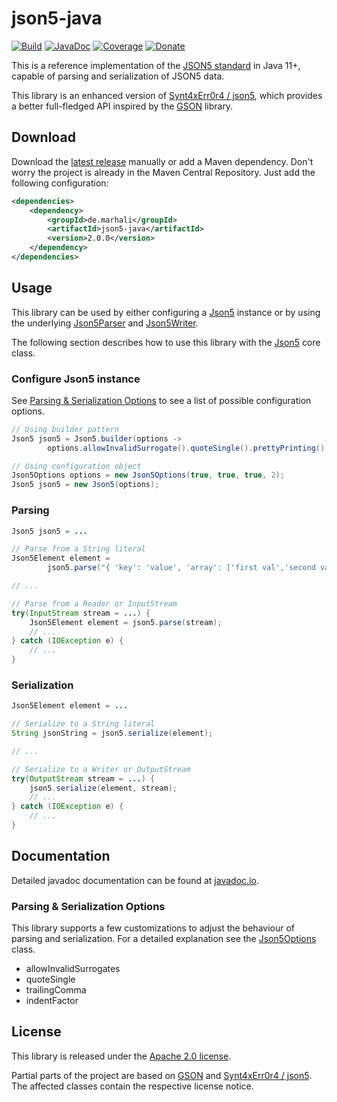 # json5-java 
[![Build](https://img.shields.io/github/actions/workflow/status/marhali/json5-java/cd.yml?branch=main)](https://github.com/marhali/json5-java/actions)
[![JavaDoc](https://javadoc.io/badge2/de.marhali/json5-java/javadoc.svg)](https://javadoc.io/doc/de.marhali/json5-java)
[![Coverage](https://img.shields.io/codecov/c/github/marhali/json5-java)](https://codecov.io/gh/marhali/json5-java)
[![Donate](https://img.shields.io/badge/Donate-PayPal-green.svg)](https://paypal.me/marhalide)

This is a reference implementation of the [JSON5 standard](https://json5.org/) in Java 11+, 
capable of parsing and serialization of JSON5 data.

This library is an enhanced version of [Synt4xErr0r4 / json5](https://github.com/Synt4xErr0r4/json5), 
which provides a better full-fledged API inspired by the [GSON](https://github.com/google/gson) library.

## Download
Download the [latest release](https://search.maven.org/artifact/de.marhali/json5-java) manually or add a Maven dependency. 
Don't worry the project is already in the Maven Central Repository. Just add the following configuration:
```xml
<dependencies>
    <dependency>
        <groupId>de.marhali</groupId>
        <artifactId>json5-java</artifactId>
        <version>2.0.0</version>
    </dependency>
</dependencies>
```

## Usage
This library can be used by either configuring a [Json5](src/main/java/de/marhali/json5/Json5.java) 
instance or by using the underlying [Json5Parser](src/main/java/de/marhali/json5/stream/Json5Parser.java) 
and [Json5Writer](src/main/java/de/marhali/json5/stream/Json5Writer.java).

The following section describes how to use this library with the 
[Json5](src/main/java/de/marhali/json5/Json5.java) core class.

### Configure Json5 instance
See [Parsing & Serialization Options](#parsing--serialization-options) to see a list of possible configuration options.
```java
// Using builder pattern
Json5 json5 = Json5.builder(options ->
        options.allowInvalidSurrogate().quoteSingle().prettyPrinting().build());

// Using configuration object
Json5Options options = new Json5Options(true, true, true, 2);
Json5 json5 = new Json5(options);
```

### Parsing 
```java
Json5 json5 = ...

// Parse from a String literal
Json5Element element = 
        json5.parse("{ 'key': 'value', 'array': ['first val','second val'] }");

// ...

// Parse from a Reader or InputStream
try(InputStream stream = ...) {
    Json5Element element = json5.parse(stream);
    // ...
} catch (IOException e) {
    // ...
}
```

### Serialization
```java
Json5Element element = ...

// Serialize to a String literal
String jsonString = json5.serialize(element);

// ...

// Serialize to a Writer or OutputStream        
try(OutputStream stream = ...) {
    json5.serialize(element, stream);
    // ...
} catch (IOException e) {
    // ...
}
```



## Documentation

Detailed javadoc documentation can be found at [javadoc.io](https://javadoc.io/doc/de.marhali/json5-java).

### Parsing & Serialization Options
This library supports a few customizations to adjust the behaviour of parsing and serialization.
For a detailed explanation see the [Json5Options](src/main/java/de/marhali/json5/Json5Options.java) class.

- allowInvalidSurrogates
- quoteSingle
- trailingComma
- indentFactor

## License
This library is released under the [Apache 2.0 license](LICENSE).

Partial parts of the project are based on [GSON](https://github.com/google/gson) and [Synt4xErr0r4 / json5](https://github.com/Synt4xErr0r4/json5). The affected classes contain the respective license notice. 

